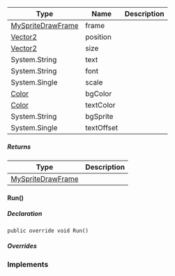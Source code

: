 
| Type | Name | Description |
| --- | --- | --- |
| [MySpriteDrawFrame](https://keensoftwarehouse.github.io/SpaceEngineersModAPI/api/VRage.Game.GUI.TextPanel.MySpriteDrawFrame.html) | frame |     |
| [Vector2](https://keensoftwarehouse.github.io/SpaceEngineersModAPI/api/VRageMath.Vector2.html) | position |     |
| [Vector2](https://keensoftwarehouse.github.io/SpaceEngineersModAPI/api/VRageMath.Vector2.html) | size |     |
| System.String | text |     |
| System.String | font |     |
| System.Single | scale |     |
| [Color](https://keensoftwarehouse.github.io/SpaceEngineersModAPI/api/VRageMath.Color.html) | bgColor |     |
| [Color](https://keensoftwarehouse.github.io/SpaceEngineersModAPI/api/VRageMath.Color.html) | textColor |     |
| System.String | bgSprite |     |
| System.Single | textOffset |     |

##### Returns

| Type | Description |
| --- | --- |
| [MySpriteDrawFrame](https://keensoftwarehouse.github.io/SpaceEngineersModAPI/api/VRage.Game.GUI.TextPanel.MySpriteDrawFrame.html) |     |

#### Run()

##### Declaration

```
public override void Run()
```

##### Overrides

### Implements